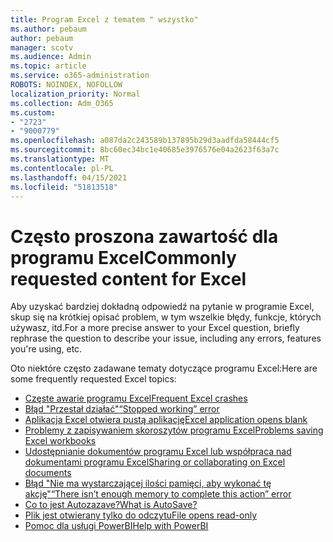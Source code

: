 ```yaml
---
title: Program Excel z tematem " wszystko"
ms.author: pebaum
author: pebaum
manager: scotv
ms.audience: Admin
ms.topic: article
ms.service: o365-administration
ROBOTS: NOINDEX, NOFOLLOW
localization_priority: Normal
ms.collection: Adm_O365
ms.custom:
- "2723"
- "9000779"
ms.openlocfilehash: a087da2c243589b137895b29d3aadfda58444cf5
ms.sourcegitcommit: 8bc60ec34bc1e40685e3976576e04a2623f63a7c
ms.translationtype: MT
ms.contentlocale: pl-PL
ms.lasthandoff: 04/15/2021
ms.locfileid: "51813518"
---
```

# <a name="commonly-requested-content-for-excel"></a><span data-ttu-id="8acfe-102">Często proszona zawartość dla programu Excel</span><span class="sxs-lookup"><span data-stu-id="8acfe-102">Commonly requested content for Excel</span></span>

<span data-ttu-id="8acfe-103">Aby uzyskać bardziej dokładną odpowiedź na pytanie w programie Excel, skup się na krótkiej opisać problem, w tym wszelkie błędy, funkcje, których używasz, itd.</span><span class="sxs-lookup"><span data-stu-id="8acfe-103">For a more precise answer to your Excel question, briefly rephrase the question to describe your issue, including any errors, features you're using, etc.</span></span> 

<span data-ttu-id="8acfe-104">Oto niektóre często zadawane tematy dotyczące programu Excel:</span><span class="sxs-lookup"><span data-stu-id="8acfe-104">Here are some frequently requested Excel topics:</span></span>

- [<span data-ttu-id="8acfe-105">Częste awarie programu Excel</span><span class="sxs-lookup"><span data-stu-id="8acfe-105">Frequent Excel crashes</span></span>](https://support.office.com/article/Excel-not-responding-hangs-freezes-or-stops-working-37E7D3C9-9E84-40BF-A805-4CA6853A1FF4)
- [<span data-ttu-id="8acfe-106">Błąd "Przestał działać"</span><span class="sxs-lookup"><span data-stu-id="8acfe-106">“Stopped working” error</span></span>](https://support.office.com/client/52bd7985-4e99-4a35-84c8-2d9b8301a2fa)
- [<span data-ttu-id="8acfe-107">Aplikacja Excel otwiera pustą aplikację</span><span class="sxs-lookup"><span data-stu-id="8acfe-107">Excel application opens blank</span></span>](https://docs.microsoft.com/office/troubleshoot/excel/excel-opens-blank)
- [<span data-ttu-id="8acfe-108">Problemy z zapisywaniem skoroszytów programu Excel</span><span class="sxs-lookup"><span data-stu-id="8acfe-108">Problems saving Excel workbooks</span></span>](https://docs.microsoft.com/office/troubleshoot/excel/issue-when-save-excel-workbooks)
- [<span data-ttu-id="8acfe-109">Udostępnianie dokumentów programu Excel lub współpraca nad dokumentami programu Excel</span><span class="sxs-lookup"><span data-stu-id="8acfe-109">Sharing or collaborating on Excel documents</span></span>](https://support.office.com/article/7152aa8b-b791-414c-a3bb-3024e46fb104)
- [<span data-ttu-id="8acfe-110">Błąd "Nie ma wystarczającej ilości pamięci, aby wykonać tę akcję"</span><span class="sxs-lookup"><span data-stu-id="8acfe-110">“There isn’t enough memory to complete this action” error</span></span>](https://docs.microsoft.com/office/troubleshoot/excel/available-resources-errors)
- [<span data-ttu-id="8acfe-111">Co to jest Autozazave?</span><span class="sxs-lookup"><span data-stu-id="8acfe-111">What is AutoSave?</span></span>](https://support.office.com/article/6d6bd723-ebfd-4e40-b5f6-ae6e8088f7a5)
- [<span data-ttu-id="8acfe-112">Plik jest otwierany tylko do odczytu</span><span class="sxs-lookup"><span data-stu-id="8acfe-112">File opens read-only</span></span>](https://support.office.com/article/why-did-my-file-open-read-only-3ab4b792-da50-4b38-8628-14c64e1f1d15)
- [<span data-ttu-id="8acfe-113">Pomoc dla usługi PowerBI</span><span class="sxs-lookup"><span data-stu-id="8acfe-113">Help with PowerBI</span></span>](https://powerbi.microsoft.com/support/)